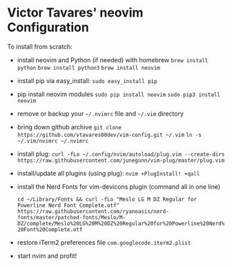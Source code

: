 # Victor Tavares' neovim Configuration

To install from scratch:

* install neovim and Python (if needed) with homebrew
  `brew install python`
  `brew install python3`
  `brew install neovim`

* install pip via easy_install:
  `sudo easy_install pip`

* pip install neovim modules
  `sudo pip install neovim`
  `sudo pip3 install neovim`

* remove or backup your `~/.nvimrc` file and `~/.vim` directory
* bring down github archive
  `git clone https://github.com/vtavares00dev/vim-config.git ~/.vim`
  `ln -s ~/.vim/nvimrc ~/.nvimrc`
* install plug:
  `curl -fLo ~/.config/nvim/autoload/plug.vim --create-dirs https://raw.githubusercontent.com/junegunn/vim-plug/master/plug.vim`
* install/update all plugins (using plug): `nvim +PlugInstall! +qall`

* install the Nerd Fonts for vim-devicons plugin (command all in one line)

  `cd ~/Library/Fonts && curl -fLo "Meslo LG M DZ Regular for Powerline Nerd Font Complete.otf" https://raw.githubusercontent.com/ryanoasis/nerd-fonts/master/patched-fonts/Meslo/M-DZ/complete/Meslo%20LG%20M%20DZ%20Regular%20for%20Powerline%20Nerd%20Font%20Complete.otf`

* restore iTerm2 preferences file `com.googlecode.iterm2.plist`
* start nvim and profit!

